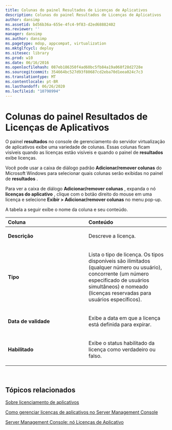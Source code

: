 ```yaml
---
title: Colunas do painel Resultados de Licenças de Aplicativos
description: Colunas do painel Resultados de Licenças de Aplicativos
author: dansimp
ms.assetid: bd56b36a-655e-4fc4-9f83-d2ed68882402
ms.reviewer: ''
manager: dansimp
ms.author: dansimp
ms.pagetype: mdop, appcompat, virtualization
ms.mktglfcycl: deploy
ms.sitesec: library
ms.prod: w10
ms.date: 06/16/2016
ms.openlocfilehash: 087eb186350f4ad60bc5fb84a19a068f28d2728e
ms.sourcegitcommit: 354664bc527d93f80687cd2eba70d1eea024c7c3
ms.translationtype: MT
ms.contentlocale: pt-BR
ms.lasthandoff: 06/26/2020
ms.locfileid: "10798994"
---
```

# Colunas do painel Resultados de Licenças de Aplicativos


O painel **resultados** no console de gerenciamento do servidor virtualização de aplicativos exibe uma variedade de colunas. Essas colunas ficam visíveis quando as licenças estão visíveis e quando o painel de **resultados** exibe licenças.

Você pode usar a caixa de diálogo padrão **Adicionar/remover colunas** do Microsoft Windows para selecionar quais colunas serão exibidas no painel de **resultados** .

Para ver a caixa de diálogo **Adicionar/remover colunas** , expanda o nó **licenças do aplicativo** , clique com o botão direito do mouse em uma licença e selecione **Exibir &gt; Adicionar/remover colunas** no menu pop-up.

A tabela a seguir exibe o nome da coluna e seu conteúdo.

<table>
<colgroup>
<col width="50%" />
<col width="50%" />
</colgroup>
<thead>
<tr class="header">
<th align="left">Coluna</th>
<th align="left">Conteúdo</th>
</tr>
</thead>
<tbody>
<tr class="odd">
<td align="left"><p><strong>Descrição</strong></p></td>
<td align="left"><p>Descreve a licença.</p></td>
</tr>
<tr class="even">
<td align="left"><p><strong>Tipo</strong></p></td>
<td align="left"><p>Lista o tipo de licença. Os tipos disponíveis são ilimitados (qualquer número ou usuário), concorrente (um número especificado de usuários simultâneos) e nomeado (licenças reservadas para usuários específicos).</p></td>
</tr>
<tr class="odd">
<td align="left"><p><strong>Data de validade</strong></p></td>
<td align="left"><p>Exibe a data em que a licença está definida para expirar.</p></td>
</tr>
<tr class="even">
<td align="left"><p><strong>Habilitado</strong></p></td>
<td align="left"><p>Exibe o status habilitado da licença como verdadeiro ou falso.</p></td>
</tr>
</tbody>
</table>

 

## Tópicos relacionados


[Sobre licenciamento de aplicativos](about-application-licensing.md)

[Como gerenciar licenças de aplicativos no Server Management Console](how-to-manage-application-licenses-in-the-server-management-console.md)

[Server Management Console: nó Licenças de Aplicativo](server-management-console-application-licenses-node.md)

 

 





